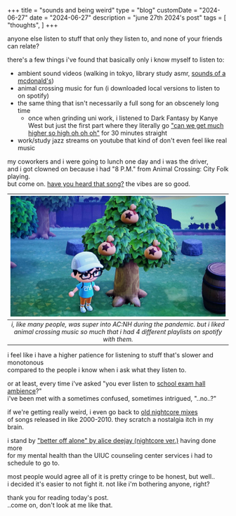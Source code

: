 +++
title = "sounds and being weird"
type = "blog"
customDate = "2024-06-27"
date = "2024-06-27"
description = "june 27th 2024's post"
tags = [
    "thoughts",
]
+++

anyone else listen to stuff that only they listen to, and none of your friends can relate?

there's a few things i've found that basically only i know myself to listen to:
- ambient sound videos (walking in tokyo, library study asmr, [sounds of a mcdonald's](https://www.youtube.com/watch?v=hJY5jgO6HAc))
- animal crossing music for fun (i downloaded local versions to listen to on spotify)
- the same thing that isn't necessarily a full song for an obscenely long time
  - once when grinding uni work, i listened to Dark Fantasy by Kanye West but just the first part where they literally go ["can we get much higher so high oh oh oh"](https://www.youtube.com/watch?v=axKNURRvqXA) for 30 minutes straight
- work/study jazz streams on youtube that kind of don't even feel like real music

my coworkers and i were going to lunch one day and i was the driver,\
and i got clowned on because i had "8 P.M." from Animal Crossing: City Folk playing.\
but come on. [have you heard that song?](https://www.youtube.com/watch?v=rOzJBldXOAA) the vibes are so good.

| ![animal crossing new horizons screenshot](/images/animalcrossing.jpg) | 
|:--:| 
| *i, like many people, was super into AC:NH during the pandemic. but i liked animal crossing music so much that i had 4 different playlists on spotify with them.* |

i feel like i have a higher patience for listening to stuff that's slower and monotonous\
compared to the people i know when i ask what they listen to.

or at least, every time i've asked "you ever listen to [school exam hall ambience](https://www.youtube.com/watch?v=gnahH-iQLjQ)?"\
i've been met with a sometimes confused, sometimes intrigued, "..no..?"

if we're getting really weird, i even go back to [old nightcore mixes](https://www.youtube.com/watch?v=VEo392foDAg)\
of songs released in like 2000-2010. they scratch a nostalgia itch in my brain.

i stand by ["better off alone" by alice deejay (nightcore ver.)](https://www.youtube.com/watch?v=E5U69uUVgUU) having done more\
for my mental health than the UIUC counseling center services i had to schedule to go to.

most people would agree all of it is pretty cringe to be honest, but well..\
i decided it's easier to not fight it. not like i'm bothering anyone, right?

thank you for reading today's post.\
..come on, don't look at me like that.
